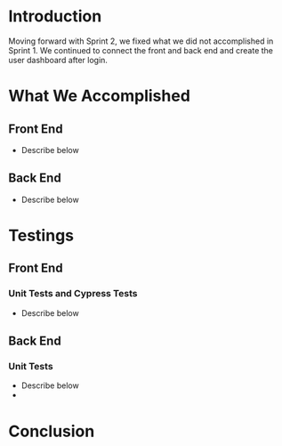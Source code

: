# Introduction
Moving forward with Sprint 2, we fixed what we did not accomplished in Sprint 1. We continued to connect the front and back end and create the user dashboard after login.


# What We Accomplished
## Front End
* Describe below


## Back End
* Describe below


# Testings
## Front End 
### Unit Tests and Cypress Tests
* Describe below


## Back End
### Unit Tests
* Describe below
* 

# Conclusion


